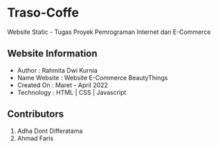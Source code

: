 # Traso-Coffe
Website Static - Tugas Proyek Pemrograman Internet dan E-Commerce


## Website Information

- Author : Rahmita Dwi Kurnia
- Name Website : Website E-Commerce BeautyThings
- Created On : Maret - April 2022
- Technology : HTML | CSS | Javascript

## Contributors

1. Adha Dont Differatama
2. Ahmad Faris
